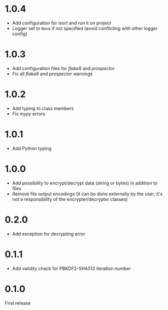 # 1.0.4

- Add configuration for _isort_ and run it on project
- Logger set to `None` if not specified (avoid conflicting with other logger config)

# 1.0.3

- Add configuration files for _flake8_ and _prospector_
- Fix all _flake8_ and _prospector_ warnings

# 1.0.2

- Add typing to class members
- Fix _mypy_ errors

# 1.0.1

- Add Python typing

# 1.0.0

- Add possibility to encrypt/decrypt data (string or bytes) in addition to files
- Remove file output encodings (it can be done externally by the user, it's not a responsibility of the encrypter/decrypter classes)

# 0.2.0

- Add exception for decrypting error

# 0.1.1

- Add validity check for PBKDF2-SHA512 iteration number

# 0.1.0

First release
